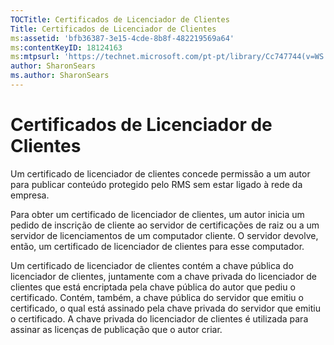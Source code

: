```yaml
---
TOCTitle: Certificados de Licenciador de Clientes
Title: Certificados de Licenciador de Clientes
ms:assetid: 'bfb36387-3e15-4cde-8b8f-482219569a64'
ms:contentKeyID: 18124163
ms:mtpsurl: 'https://technet.microsoft.com/pt-pt/library/Cc747744(v=WS.10)'
author: SharonSears
ms.author: SharonSears
---
```


Certificados de Licenciador de Clientes
=======================================

Um certificado de licenciador de clientes concede permissão a um autor para publicar conteúdo protegido pelo RMS sem estar ligado à rede da empresa.

Para obter um certificado de licenciador de clientes, um autor inicia um pedido de inscrição de cliente ao servidor de certificações de raiz ou a um servidor de licenciamentos de um computador cliente. O servidor devolve, então, um certificado de licenciador de clientes para esse computador.

Um certificado de licenciador de clientes contém a chave pública do licenciador de clientes, juntamente com a chave privada do licenciador de clientes que está encriptada pela chave pública do autor que pediu o certificado. Contém, também, a chave pública do servidor que emitiu o certificado, o qual está assinado pela chave privada do servidor que emitiu o certificado. A chave privada do licenciador de clientes é utilizada para assinar as licenças de publicação que o autor criar.
